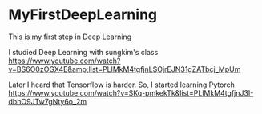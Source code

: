 # MyFirstDeepLearning
This is my first step in Deep Learning  

I studied Deep Learning with sungkim's class https://www.youtube.com/watch?v=BS6O0zOGX4E&amp;list=PLlMkM4tgfjnLSOjrEJN31gZATbcj_MpUm

Later I heard that Tensorflow is harder. So, I started learning Pytorch
https://www.youtube.com/watch?v=SKq-pmkekTk&list=PLlMkM4tgfjnJ3I-dbhO9JTw7gNty6o_2m
